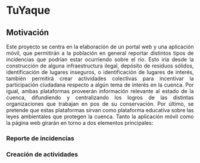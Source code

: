 # TuYaque

## Motivación
<div style="text-align: justify"> Este proyecto se centra en la elaboración de un portal web y una aplicación móvil, que permitirán a la población en general reportar distintos tipos de incidencias que podrían estar ocurriendo sobre el río. Esto iría desde la construcción de alguna infraestructura ilegal, depósito de residuos sólidos, identificación de lugares inseguros, o identificación de lugares de interés, también permitirá crear actividades colectivas para incentivar la participación ciudadana respecto a algún tema de interés en la cuenca. Por igual, ambas plataformas proveerán información relevante al estado de la cuenca, difundiendo y centralizando los logros de las distintas organizaciones que trabajan en pos de su conservación. Por último, se pretende que estas plataformas sirvan como plataforma educativa sobre las leyes ambientales que protegen la cuenca. Tanto la aplicación móvil como la página web girarán en torno a dos elementos principales: </div>


### Reporte de incidencias
### Creación de actividades

